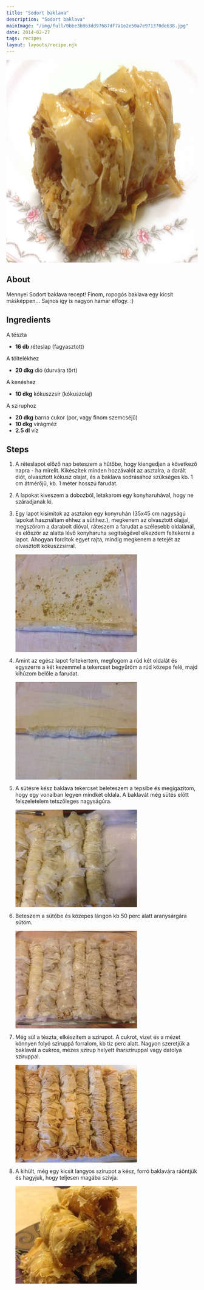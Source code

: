 ```yaml
---
title: "Sodort baklava"
description: "Sodort baklava"
mainImage: "/img/full/0bbe3b063dd97687df7a1e2e50a7e971370de638.jpg"
date: 2014-02-27
tags: recipes
layout: layouts/recipe.njk
---
```

                        
<p align="center"><a href="https://cookpad.com/hu/receptek/1925175-sodort-baklava" rel="Recipe source page"><img width="751" height="532" src="/img/full/0bbe3b063dd97687df7a1e2e50a7e971370de638.jpg"/></a></p>

## About
Mennyei Sodort baklava recept! Finom, ropogós baklava egy kicsit másképpen... Sajnos így is nagyon hamar elfogy. :)

>  

## Ingredients

A tészta
* **16 db** réteslap (fagyasztott)

A töltelékhez
* **20 dkg** dió (durvára tört)

A kenéshez
* **10 dkg** kókuszzsír (kókuszolaj)

A sziruphoz
* **20 dkg** barna cukor (por, vagy finom szemcséjű)
* **10 dkg** virágméz
* **2.5 dl** víz

## Steps

1. A réteslapot előző nap beteszem a hűtőbe, hogy kiengedjen a következő napra - ha mirelit. Kikészitek minden hozzávalót az asztalra, a darált diót, olvasztott kókusz olajat, és a baklava sodrásához szükséges kb. 1 cm átmérőjű, kb. 1 méter hosszú farudat.
 
    <div style="clear: both"/>

2. A lapokat kiveszem a dobozból, letakarom egy konyharuhával, hogy ne száradjanak ki.
 
    <div style="clear: both"/>

3. Egy lapot kisimitok az asztalon egy konyruhán (35x45 cm nagyságú lapokat használtam ehhez a sütihez.), megkenem az olvasztott olajjal, megszórom a darabolt dióval, ráteszem a farudat a szélesebb oldalánál, és először az alatta lévő konyharuha segitségével elkezdem feltekerni a lapot. Ahogyan forditok egyet rajta, mindig megkenem a tetejét az olvasztott kókuszzsírral.
 
    <p><img width="320" height="256" align="left" src="/img/full/c877f91937dfe223c8da79272af0255d51492ce6.jpg"/></p><div style="clear: both"/>

4. Amint az egész lapot feltekertem, megfogom a rúd két oldalát és egyszerre a két kezemmel a tekercset begyűröm a rúd közepe felé, majd kihúzom belőle a farudat.
 
    <p><img width="320" height="256" align="left" src="/img/full/62497cedf4fa0b25974e40a2001bedf131a3f975.jpg"/></p><div style="clear: both"/>

5. A sütésre kész baklava tekercset beleteszem a tepsibe és megigazitom, hogy egy vonalban legyen mindkét oldala. A baklavát még sütés előtt felszeletelem tetszőleges nagyságúra.
 
    <p><img width="320" height="256" align="left" src="/img/full/a20ece4e9a0aaeb634931494c5c296c347ff6ae6.jpg"/></p><div style="clear: both"/>

6. Beteszem a sütőbe és közepes lángon kb 50 perc alatt aranysárgára sütöm.
 
    <p><img width="320" height="256" align="left" src="/img/full/704d454a05e48e538894ca7b10542db6812c2119.jpg"/></p><div style="clear: both"/>

7. Még sül a tészta, elkészitem a szirupot. A cukrot, vizet és a mézet könnyen folyó sziruppá forralom, kb tiz perc alatt. Nagyon szeretjük a baklavát a cukros, mézes szirup helyett iharsziruppal vagy datolya sziruppal.
 
    <p><img width="320" height="256" align="left" src="/img/full/261c45e0181576a1ddbae236efa24c22bf4a2bab.jpg"/></p><div style="clear: both"/>

8. A kihült, még egy kicsit langyos szirupot a kész, forró baklavára ráöntjük és hagyjuk, hogy teljesen magába szivja.
 
    <p><img width="320" height="256" align="left" src="/img/full/3d3824102cf315b697aae62164f34e24d677650c.jpg"/></p><div style="clear: both"/>

